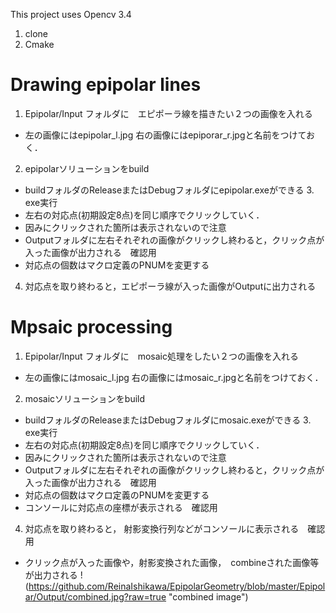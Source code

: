 This project uses Opencv 3.4
1. clone
2. Cmake

# Drawing epipolar lines
1. Epipolar/Input フォルダに　エピポーラ線を描きたい２つの画像を入れる
  - 左の画像にはepipolar_l.jpg 右の画像にはepiporar_r.jpgと名前をつけておく．
2. epipolarソリューションをbuild
  - buildフォルダのReleaseまたはDebugフォルダにepipolar.exeができる
3.　exe実行
  - 左右の対応点(初期設定8点)を同じ順序でクリックしていく．　
  - 因みにクリックされた箇所は表示されないので注意
  - Outputフォルダに左右それぞれの画像がクリックし終わると，クリック点が入った画像が出力される　確認用
  - 対応点の個数はマクロ定義のPNUMを変更する
4. 対応点を取り終わると，エピポーラ線が入った画像がOutputに出力される

# Mpsaic processing
1. Epipolar/Input フォルダに　mosaic処理をしたい２つの画像を入れる
  - 左の画像にはmosaic_l.jpg 右の画像にはmosaic_r.jpgと名前をつけておく．
2. mosaicソリューションをbuild
  - buildフォルダのReleaseまたはDebugフォルダにmosaic.exeができる
3.　exe実行
  - 左右の対応点(初期設定8点)を同じ順序でクリックしていく．　
  - 因みにクリックされた箇所は表示されないので注意
  - Outputフォルダに左右それぞれの画像がクリックし終わると，クリック点が入った画像が出力される　確認用
  - 対応点の個数はマクロ定義のPNUMを変更する
  - コンソールに対応点の座標が表示される　確認用
4. 対応点を取り終わると， 射影変換行列などがコンソールに表示される　確認用
  - クリック点が入った画像や，射影変換された画像，　combineされた画像等が出力される
!(https://github.com/ReinaIshikawa/EpipolarGeometry/blob/master/Epipolar/Output/combined.jpg?raw=true "combined image")
